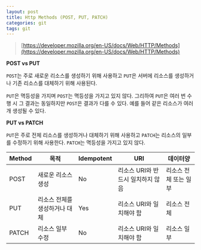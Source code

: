 ```yaml
---
layout: post
title: Http Methods (POST, PUT, PATCH)
categories: git
tags: git
---
```


> [https://developer.mozilla.org/en-US/docs/Web/HTTP/Methods](https://developer.mozilla.org/en-US/docs/Web/HTTP/Methods)

**POST vs PUT**

`POST`는 주로 새로운 리소스를 생성하기 위해 사용하고 `PUT`은 서버에 리소스를 생성하거나 기존 리소스를 대체하기 위해 사용된다.

`PUT`은 멱등성을 가지며 `POST`는 멱등성을 가지고 있지 않다. 그리하여 `PUT`은 여러 번 수행 시 그 결과는 동일하지만 `POST`은 결과가 다를 수 있다. 예를 들어 같은 리소스가 여러 개 생성될 수 있다.

**PUT vs PATCH**

`PUT`은 주로 전체 리소스를 생성하거나 대체하기 위해 사용하고 `PATCH`는 리소스의 일부를 수정하기 위해 사용한다. `PATCH`는 멱등성을 가지고 있지 않다.

| Method | 목적               | Idempotent | URI                  | 데이터양         |
|--------|------------------|------------|----------------------|--------------|
| POST   | 새로운 리소스 생성       | No         | 리소스 URI와 반드시 일치하지 않음 | 리소스 전체 또는 일부 |
| PUT    | 리소스 전체를 생성하거나 대체 | Yes        | 리소스 URI와 일치해야 함      | 리소스 전체       |
| PATCH  | 리소스 일부 수정        | No         | 리소스 URI와 일치해야 함      | 리소스 일부       |